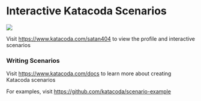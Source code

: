 # Interactive Katacoda Scenarios

[![](http://shields.katacoda.com/katacoda/satan404/count.svg)](https://www.katacoda.com/satan404 "Get your profile on Katacoda.com")

Visit https://www.katacoda.com/satan404 to view the profile and interactive scenarios

### Writing Scenarios
Visit https://www.katacoda.com/docs to learn more about creating Katacoda scenarios

For examples, visit https://github.com/katacoda/scenario-example
